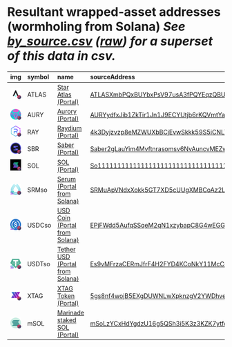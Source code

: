 
Resultant wrapped-asset addresses (wormholing from Solana)
_See [by_source.csv](by_source.csv) ([raw](https://raw.githubusercontent.com/certusone/wormhole-token-list/main/content/by_source.csv)) for a superset of this data in csv._
=========================================================================
  
| img                                                                                                  | symbol   | name                                                                              | sourceAddress                                                                                                           | ethAddress                                                                                                            |   ethDecimals | ethMarkets                          | terraAddress                                                                                                                               |   terraDecimals | terraMarkets                               | bscAddress                                                                                                           |   bscDecimals | bscMarkets                                      | maticAddress                                                                                                             |   maticDecimals | maticMarkets                             | avaxAddress                                                                                                           |   avaxDecimals | avaxMarkets                                    | oasisAddress                                                                                                                     |   oasisDecimals | oasisMarkets   | auroraAddress                                                                                                           |   auroraDecimals | auroraMarkets   | ftmAddress                                                                                                           |   ftmDecimals | ftmMarkets   | karuraAddress   | karuraDecimals   | karuraMarkets   | symbol   |
|:-----------------------------------------------------------------------------------------------------|:---------|:----------------------------------------------------------------------------------|:------------------------------------------------------------------------------------------------------------------------|:----------------------------------------------------------------------------------------------------------------------|--------------:|:------------------------------------|:-------------------------------------------------------------------------------------------------------------------------------------------|----------------:|:-------------------------------------------|:---------------------------------------------------------------------------------------------------------------------|--------------:|:------------------------------------------------|:-------------------------------------------------------------------------------------------------------------------------|----------------:|:-----------------------------------------|:----------------------------------------------------------------------------------------------------------------------|---------------:|:-----------------------------------------------|:---------------------------------------------------------------------------------------------------------------------------------|----------------:|:---------------|:------------------------------------------------------------------------------------------------------------------------|-----------------:|:----------------|:---------------------------------------------------------------------------------------------------------------------|--------------:|:-------------|:----------------|:-----------------|:----------------|:-----------------|
| ![ATLAS](https://raw.githubusercontent.com/certusone/wormhole-token-list/main/assets/ATLAS_wh.png)   | ATLAS    | [Star Atlas (Portal)](http://coingecko.com/en/coins/star-atlas)                   | [ATLASXmbPQxBUYbxPsV97usA3fPQYEqzQBUHgiFCUsXx](https://solscan.io/address/ATLASXmbPQxBUYbxPsV97usA3fPQYEqzQBUHgiFCUsXx) | [0xb9F747162AB1E95d07361f9048BcDF6eDdA9eEA7](https://etherscan.io/address/0xb9F747162AB1E95d07361f9048BcDF6eDdA9eEA7) |             8 |                                     | [terra1rg8f993m9834afwazersesgx7jjxv4p87q9wvc](https://finder.terra.money/columbus-5/address/terra1rg8f993m9834afwazersesgx7jjxv4p87q9wvc) |               8 |                                            | [0x83850D97018f665EB746FBb8f18351e977d1b0D6](https://bscscan.com/address/0x83850D97018f665EB746FBb8f18351e977d1b0D6) |             8 | [pancakeswap](https://pancakeswap.finance/swap) |                                                                                                                          |             nan |                                          |                                                                                                                       |            nan |                                                |                                                                                                                                  |             nan |                |                                                                                                                         |              nan |                 |                                                                                                                      |           nan |              |                 |                  |                 | ATLAS            |
| ![AURY](https://raw.githubusercontent.com/certusone/wormhole-token-list/main/assets/AURY_wh.png)     | AURY     | [Aurory (Portal)](http://coingecko.com/en/coins/aurory)                           | [AURYydfxJib1ZkTir1Jn1J9ECYUtjb6rKQVmtYaixWPP](https://solscan.io/address/AURYydfxJib1ZkTir1Jn1J9ECYUtjb6rKQVmtYaixWPP) |                                                                                                                       |           nan |                                     |                                                                                                                                            |             nan |                                            | [0xF5a367b7809e5683538C93Ce638B9258A0B88271](https://bscscan.com/address/0xF5a367b7809e5683538C93Ce638B9258A0B88271) |             9 | [pancakeswap](https://pancakeswap.finance/swap) |                                                                                                                          |             nan |                                          |                                                                                                                       |            nan |                                                |                                                                                                                                  |             nan |                |                                                                                                                         |              nan |                 |                                                                                                                      |           nan |              |                 |                  |                 | AURY             |
| ![RAY](https://raw.githubusercontent.com/certusone/wormhole-token-list/main/assets/RAY_wh.png)       | RAY      | [Raydium (Portal)](http://coingecko.com/en/coins/raydium)                         | [4k3Dyjzvzp8eMZWUXbBCjEvwSkkk59S5iCNLY3QrkX6R](https://solscan.io/address/4k3Dyjzvzp8eMZWUXbBCjEvwSkkk59S5iCNLY3QrkX6R) | [0xE617dd80c621a5072bD8cBa65E9d76c07327004d](https://etherscan.io/address/0xE617dd80c621a5072bD8cBa65E9d76c07327004d) |             6 |                                     | [terra1ht5sepn28z999jx33sdduuxm9acthad507jg9q](https://finder.terra.money/columbus-5/address/terra1ht5sepn28z999jx33sdduuxm9acthad507jg9q) |               6 |                                            | [0x13b6A55662f6591f8B8408Af1C73B017E32eEdB8](https://bscscan.com/address/0x13b6A55662f6591f8B8408Af1C73B017E32eEdB8) |             6 | [pancakeswap](https://pancakeswap.finance/swap) |                                                                                                                          |             nan |                                          |                                                                                                                       |            nan |                                                |                                                                                                                                  |             nan |                |                                                                                                                         |              nan |                 |                                                                                                                      |           nan |              |                 |                  |                 | RAY              |
| ![SBR](https://raw.githubusercontent.com/certusone/wormhole-token-list/main/assets/SBR_wh.png)       | SBR      | [Saber (Portal)](http://coingecko.com/en/coins/saber)                             | [Saber2gLauYim4Mvftnrasomsv6NvAuncvMEZwcLpD1](https://solscan.io/address/Saber2gLauYim4Mvftnrasomsv6NvAuncvMEZwcLpD1)   |                                                                                                                       |           nan |                                     | [terra17h82zsq6q8x5tsgm5ugcx4gytw3axguvzt4pkc](https://finder.terra.money/columbus-5/address/terra17h82zsq6q8x5tsgm5ugcx4gytw3axguvzt4pkc) |               6 |                                            | [0x75344E5693ed5ecAdF4f292fFeb866c2cF8afCF1](https://bscscan.com/address/0x75344E5693ed5ecAdF4f292fFeb866c2cF8afCF1) |             6 |                                                 |                                                                                                                          |             nan |                                          |                                                                                                                       |            nan |                                                |                                                                                                                                  |             nan |                |                                                                                                                         |              nan |                 |                                                                                                                      |           nan |              |                 |                  |                 | SBR              |
| ![SOL](https://raw.githubusercontent.com/certusone/wormhole-token-list/main/assets/SOL_wh.png)       | SOL      | [SOL (Portal)](http://coingecko.com/en/coins/solana)                              | [So11111111111111111111111111111111111111112](https://solscan.io/address/So11111111111111111111111111111111111111112)   | [0xD31a59c85aE9D8edEFeC411D448f90841571b89c](https://etherscan.io/address/0xD31a59c85aE9D8edEFeC411D448f90841571b89c) |             9 | [uniswap](https://app.uniswap.org/) | [terra190tqwgqx7s8qrknz6kckct7v607cu068gfujpk](https://finder.terra.money/columbus-5/address/terra190tqwgqx7s8qrknz6kckct7v607cu068gfujpk) |               8 | [astroport](https://app.astroport.fi/swap) | [0xfA54fF1a158B5189Ebba6ae130CEd6bbd3aEA76e](https://bscscan.com/address/0xfA54fF1a158B5189Ebba6ae130CEd6bbd3aEA76e) |             9 | [pancakeswap](https://pancakeswap.finance/swap) | [0xd93f7e271cb87c23aaa73edc008a79646d1f9912](https://polygonscan.com/address/0xd93f7e271cb87c23aaa73edc008a79646d1f9912) |               9 | [quickswap](https://quickswap.exchange/) | [0xFE6B19286885a4F7F55AdAD09C3Cd1f906D2478F](https://snowtrace.io/address/0xFE6B19286885a4F7F55AdAD09C3Cd1f906D2478F) |              9 | [trader joe](https://traderjoexyz.com/#/trade) | [0xd17dDAC91670274F7ba1590a06EcA0f2FD2b12bc](https://explorer.oasis.updev.si/address/0xd17dDAC91670274F7ba1590a06EcA0f2FD2b12bc) |               9 |                |                                                                                                                         |              nan |                 | [0xd99021C2A33e4Cf243010539c9e9b7c52E0236c1](https://ftmscan.com/address/0xd99021C2A33e4Cf243010539c9e9b7c52E0236c1) |             9 |              |                 |                  |                 | SOL              |
| ![SRMso](https://raw.githubusercontent.com/certusone/wormhole-token-list/main/assets/SRMso_wh.png)   | SRMso    | [Serum (Portal from Solana)](http://coingecko.com/en/coins/serum)                 | [SRMuApVNdxXokk5GT7XD5cUUgXMBCoAz2LHeuAoKWRt](https://solscan.io/address/SRMuApVNdxXokk5GT7XD5cUUgXMBCoAz2LHeuAoKWRt)   | [0xE3ADAA4fb7c92AB833Ee08B3561D9c434aA2A3eE](https://etherscan.io/address/0xE3ADAA4fb7c92AB833Ee08B3561D9c434aA2A3eE) |             6 |                                     | [terra1dkam9wd5yvaswv4yq3n2aqd4wm5j8n82qc0c7c](https://finder.terra.money/columbus-5/address/terra1dkam9wd5yvaswv4yq3n2aqd4wm5j8n82qc0c7c) |               6 |                                            | [0x12BeffdCEcb547640DC30e1495E4B9cdc21922b4](https://bscscan.com/address/0x12BeffdCEcb547640DC30e1495E4B9cdc21922b4) |             6 |                                                 |                                                                                                                          |             nan |                                          |                                                                                                                       |            nan |                                                |                                                                                                                                  |             nan |                |                                                                                                                         |              nan |                 |                                                                                                                      |           nan |              |                 |                  |                 | SRMso            |
| ![USDCso](https://raw.githubusercontent.com/certusone/wormhole-token-list/main/assets/USDCso_wh.png) | USDCso   | [USD Coin (Portal from Solana)](http://coingecko.com/en/coins/usd-coin)           | [EPjFWdd5AufqSSqeM2qN1xzybapC8G4wEGGkZwyTDt1v](https://solscan.io/address/EPjFWdd5AufqSSqeM2qN1xzybapC8G4wEGGkZwyTDt1v) | [0x41f7B8b9b897276b7AAE926a9016935280b44E97](https://etherscan.io/address/0x41f7B8b9b897276b7AAE926a9016935280b44E97) |             6 | [uniswap](https://app.uniswap.org/) | [terra1e6mq63y64zcxz8xyu5van4tgkhemj3r86yvgu4](https://finder.terra.money/columbus-5/address/terra1e6mq63y64zcxz8xyu5van4tgkhemj3r86yvgu4) |               6 | [astroport](https://app.astroport.fi/swap) | [0x91Ca579B0D47E5cfD5D0862c21D5659d39C8eCf0](https://bscscan.com/address/0x91Ca579B0D47E5cfD5D0862c21D5659d39C8eCf0) |             6 | [pancakeswap](https://pancakeswap.finance/swap) | [0x576cf361711cd940cd9c397bb98c4c896cbd38de](https://polygonscan.com/address/0x576cf361711cd940cd9c397bb98c4c896cbd38de) |               6 | [quickswap](https://quickswap.exchange/) | [0x0950Fc1AD509358dAeaD5eB8020a3c7d8b43b9DA](https://snowtrace.io/address/0x0950Fc1AD509358dAeaD5eB8020a3c7d8b43b9DA) |              6 |                                                | [0x1d1149a53deB36F2836Ae7877c9176413aDfA4A8](https://explorer.oasis.updev.si/address/0x1d1149a53deB36F2836Ae7877c9176413aDfA4A8) |               6 |                | [0xDd1DaFedeBa5F9851C4F4a2876E0f3aF3c774B1A](https://aurorascan.dev/address/0xDd1DaFedeBa5F9851C4F4a2876E0f3aF3c774B1A) |                6 |                 | [0xb8398DA4FB3BC4306B9D9d9d13d9573e7d0E299f](https://ftmscan.com/address/0xb8398DA4FB3BC4306B9D9d9d13d9573e7d0E299f) |             6 |              |                 |                  |                 | USDCso           |
| ![USDTso](https://raw.githubusercontent.com/certusone/wormhole-token-list/main/assets/USDTso_wh.png) | USDTso   | [Tether USD (Portal from Solana)](http://coingecko.com/en/coins/tether)           | [Es9vMFrzaCERmJfrF4H2FYD4KCoNkY11McCe8BenwNYB](https://solscan.io/address/Es9vMFrzaCERmJfrF4H2FYD4KCoNkY11McCe8BenwNYB) | [0x1CDD2EaB61112697626F7b4bB0e23Da4FeBF7B7C](https://etherscan.io/address/0x1CDD2EaB61112697626F7b4bB0e23Da4FeBF7B7C) |             6 | [uniswap](https://app.uniswap.org/) | [terra1hd9n65snaluvf7en0p4hqzse9eqecejz2k8rl5](https://finder.terra.money/columbus-5/address/terra1hd9n65snaluvf7en0p4hqzse9eqecejz2k8rl5) |               6 |                                            | [0x49d5cC521F75e13fa8eb4E89E9D381352C897c96](https://bscscan.com/address/0x49d5cC521F75e13fa8eb4E89E9D381352C897c96) |             6 | [pancakeswap](https://pancakeswap.finance/swap) | [0x3553f861dec0257bada9f8ed268bf0d74e45e89c](https://polygonscan.com/address/0x3553f861dec0257bada9f8ed268bf0d74e45e89c) |               6 | [quickswap](https://quickswap.exchange/) | [0xF0FF231e3F1A50F83136717f287ADAB862f89431](https://snowtrace.io/address/0xF0FF231e3F1A50F83136717f287ADAB862f89431) |              6 |                                                | [0x24285C5232ce3858F00bacb950Cae1f59d1b2704](https://explorer.oasis.updev.si/address/0x24285C5232ce3858F00bacb950Cae1f59d1b2704) |               6 |                | [0xd80890AFDBd7148456D8Ee358eF9127F0F8c7faf](https://aurorascan.dev/address/0xd80890AFDBd7148456D8Ee358eF9127F0F8c7faf) |                6 |                 |                                                                                                                      |           nan |              |                 |                  |                 | USDTso           |
| ![XTAG](https://raw.githubusercontent.com/certusone/wormhole-token-list/main/assets/XTAG_wh.png)     | XTAG     | [XTAG Token (Portal)](http://coingecko.com/en/coins/xhashtag)                     | [5gs8nf4wojB5EXgDUWNLwXpknzgV2YWDhveAeBZpVLbp](https://solscan.io/address/5gs8nf4wojB5EXgDUWNLwXpknzgV2YWDhveAeBZpVLbp) |                                                                                                                       |           nan |                                     |                                                                                                                                            |             nan |                                            |                                                                                                                      |           nan |                                                 |                                                                                                                          |             nan |                                          | [0xa608d79c5f695c0d4c0e773a4938b57e18e0fc57](https://snowtrace.io/address/0xa608d79c5f695c0d4c0e773a4938b57e18e0fc57) |              6 |                                                |                                                                                                                                  |             nan |                |                                                                                                                         |              nan |                 |                                                                                                                      |           nan |              |                 |                  |                 | XTAG             |
| ![mSOL](https://raw.githubusercontent.com/certusone/wormhole-token-list/main/assets/mSOL_wh.png)     | mSOL     | [Marinade staked SOL (Portal)](http://coingecko.com/en/coins/marinade-staked-sol) | [mSoLzYCxHdYgdzU16g5QSh3i5K3z3KZK7ytfqcJm7So](https://solscan.io/address/mSoLzYCxHdYgdzU16g5QSh3i5K3z3KZK7ytfqcJm7So)   | [0x756bFb452cFE36A5Bc82e4F5f4261A89a18c242b](https://etherscan.io/address/0x756bFb452cFE36A5Bc82e4F5f4261A89a18c242b) |             9 |                                     | [terra1qvlpf2v0zmru3gtex40sqq02wxp39x3cjh359y](https://finder.terra.money/columbus-5/address/terra1qvlpf2v0zmru3gtex40sqq02wxp39x3cjh359y) |               8 |                                            |                                                                                                                      |           nan |                                                 |                                                                                                                          |             nan |                                          |                                                                                                                       |            nan |                                                | [0x5E11A4f64D3B9fA042dB9e1AA918F735038FdfD8](https://explorer.oasis.updev.si/address/0x5E11A4f64D3B9fA042dB9e1AA918F735038FdfD8) |               9 |                |                                                                                                                         |              nan |                 |                                                                                                                      |           nan |              |                 |                  |                 | mSOL             |